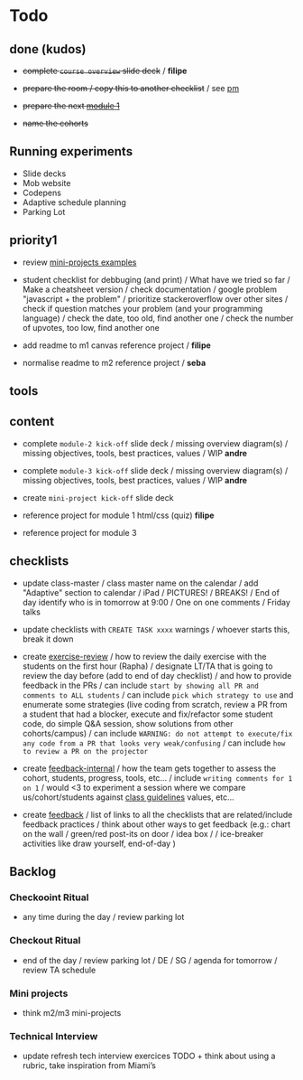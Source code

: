 # Todo

## done (kudos)

- ~~complete `course overview` slide deck~~
/ **filipe**

- ~~prepare the room / copy this to another checklist~~
/ see [pm](./pm.md)

- ~~prepare the next [module 1](./curriculum/module-1.md)~~

- ~~name the cohorts~~

## Running experiments

- Slide decks
- Mob website
- Codepens
- Adaptive schedule planning
- Parking Lot


## priority1

- review [mini-projects examples](./mini-projects.md)

- student checklist for debbuging (and print)
/ What have we tried so far
/ Make a cheatsheet version
/ check documentation
/ google problem "javascript + the problem"
/ prioritize stackeroverflow over other sites
/ check if question matches your problem (and your programming language)
/ check the date, too old, find another one
/ check the number of upvotes, too low, find another one


- add readme to m1 canvas reference project
/ **filipe**


- normalise readme to m2 reference project
/ **seba**


## tools


## content

- complete `module-2 kick-off` slide deck
/ missing overview diagram(s)
/ missing objectives, tools, best practices, values
/ WIP **andre**

- complete `module-3 kick-off` slide deck
/ missing overview diagram(s)
/ missing objectives, tools, best practices, values
/ WIP **andre**

- create `mini-project kick-off` slide deck

- reference project for module 1 html/css (quiz)
**filipe**

- reference project for module 3


## checklists

- update class-master
/ class master name on the calendar
/ add "Adaptive" section to calendar
/ iPad
/ PICTURES!
/ BREAKS!
/ End of day identify who is in tomorrow at 9:00
/ One on one comments
/ Friday talks

- update checklists with `CREATE TASK xxxx` warnings
/ whoever starts this, break it down

- create [exercise-review](./exercise-review.md)
/ how to review the daily exercise with the students on the first hour (Rapha)
/ designate LT/TA that is going to review the day before (add to end of day checklist)
/ and how to provide feedback in the PRs
/ can include `start by showing all PR and comments to ALL students`
/ can include `pick which strategy to use` and enumerate some strategies (live coding from scratch, review a PR from a student that had a blocker, execute and fix/refactor some student code, do simple Q&A session, show solutions from other cohorts/campus)
/ can include `WARNING: do not attempt to execute/fix any code from a PR that looks very weak/confusing`
/ can include `how to review a PR on the projector`

- create [feedback-internal](./feedback-internal.md)
/ how the team gets together to assess the cohort, students, progress, tools, etc...
/ include `writing comments for 1 on 1`
/ would <3 to experiment a session where we compare us/cohort/students against [class guidelines](./bcn-webdev-guidelines.md) values, etc...

- create [feedback](./feedback.md)
/ list of links to all the checklists that are related/include feedback practices
/ think about other ways to get feedback (e.g.: chart on the wall / green/red post-its on door / idea box / / ice-breaker activities like draw yourself, end-of-day )


## Backlog

### Checkooint Ritual

- any time during the day
/ review parking lot

### Checkout Ritual

- end of the day
/ review parking lot
/ DE
/ SG
/ agenda for tomorrow
/ review TA schedule

### Mini projects

- think m2/m3 mini-projects

### Technical Interview

- update refresh tech interview exercices TODO + think about using a rubric, take inspiration from Miami’s


